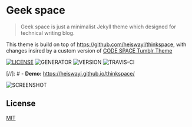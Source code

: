 # Geek space

> Geek space is just a minimalist Jekyll theme which designed for technical writing blog.

This theme is build on top of https://github.com/heiswayi/thinkspace, with changes insired by a custom version of [CODE SPACE Tumblr Theme](https://github.com/doersino/Tumblr-Themes/tree/master/CODE%26SPACE)

[![LICENSE](https://img.shields.io/badge/license-MIT-blue.svg)](LICENSE) ![GENERATOR](https://img.shields.io/badge/made_with-jekyll-blue.svg) ![VERSION](https://img.shields.io/badge/current_version-3.0.3-green.svg) ![TRAVIS-CI](https://travis-ci.org/alessinossa/thinkspace.svg?branch=master)

[//]: # - **Demo:** https://heiswayi.github.io/thinkspace/

![SCREENSHOT](https://i.imgur.com/1YS078k.png)

## License

[MIT](LICENSE)

